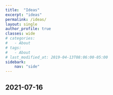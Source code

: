 ```yaml
---
title:  "Ideas"
excerpt: "ideas"
permalink: /ideas/
layout: single
author_profile: true
classes: wide
# categories:
#   - About
# tags:
#   - About
# last_modified_at: 2019-04-13T08:06:00-05:00
sidebark:
    nav: "side"
---
```

## 2021-07-16
